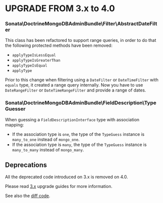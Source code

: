 UPGRADE FROM 3.x to 4.0
=======================

### Sonata\DoctrineMongoDBAdminBundle\Filter\AbstractDateFilter

This class has been refactored to support range queries, in order to do that the following protected methods have been
removed:
- `applyTypeIsLessEqual`
- `applyTypeIsGreaterThan`
- `applyTypeIsEqual`
- `applyType`

Prior to this change when filtering using a `DateFilter` or `DateTimeFilter` with `equals` type, it created a range
query internally. Now you have to use `DateRangeFilter` or `DateTimeRangeFilter` and provide a range of dates.

### Sonata\DoctrineMongoDBAdminBundle\FieldDescription\TypeGuesser

When guessing a `FieldDescriptionInterface` type with association mapping:
- If the association type is `one`, the type of the `TypeGuess` instance is `many_to_one` instead of `mongo_one`.
- If the association type is `many`, the type of the `TypeGuess` instance is `many_to_many` instead of `mongo_many`.

## Deprecations

All the deprecated code introduced on 3.x is removed on 4.0.

Please read [3.x](UPGRADE-3.x.md) upgrade guides for more information.

See also the [diff code](https://github.com/sonata-project/SonataDoctrineMongoDBAdminBundle/compare/3.x...4.0.0).
